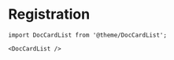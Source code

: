 # Registration

```mdx-code-block
import DocCardList from '@theme/DocCardList';

<DocCardList />
```
